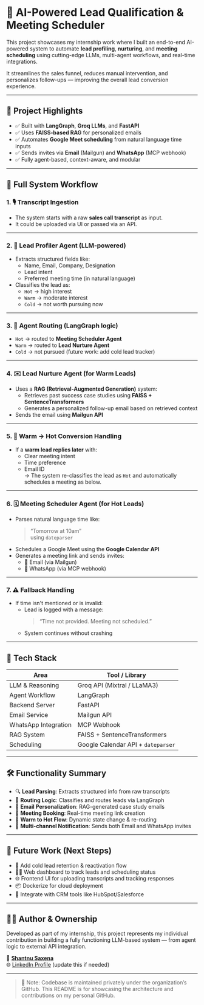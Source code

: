 # 🤖 AI-Powered Lead Qualification & Meeting Scheduler

This project showcases my internship work where I built an end-to-end AI-powered system to automate **lead profiling**, **nurturing**, and **meeting scheduling** using cutting-edge LLMs, multi-agent workflows, and real-time integrations.

It streamlines the sales funnel, reduces manual intervention, and personalizes follow-ups — improving the overall lead conversion experience.

---

## 📌 Project Highlights

- ✅ Built with **LangGraph**, **Groq LLMs**, and **FastAPI**
- ✅ Uses **FAISS-based RAG** for personalized emails
- ✅ Automates **Google Meet scheduling** from natural language time inputs
- ✅ Sends invites via **Email** (Mailgun) and **WhatsApp** (MCP webhook)
- ✅ Fully agent-based, context-aware, and modular

---

## 🔁 Full System Workflow

### 1. 🎙️ Transcript Ingestion
- The system starts with a raw **sales call transcript** as input.
- It could be uploaded via UI or passed via an API.

---

### 2. 🧠 Lead Profiler Agent (LLM-powered)
- Extracts structured fields like:
  - Name, Email, Company, Designation
  - Lead intent
  - Preferred meeting time (in natural language)
- Classifies the lead as:
  - `Hot` → high interest
  - `Warm` → moderate interest
  - `Cold` → not worth pursuing now

---

### 3. 🔀 Agent Routing (LangGraph logic)
- `Hot` → routed to **Meeting Scheduler Agent**
- `Warm` → routed to **Lead Nurture Agent**
- `Cold` → not pursued (future work: add cold lead tracker)

---

### 4. ✉️ Lead Nurture Agent (for Warm Leads)
- Uses a **RAG (Retrieval-Augmented Generation)** system:
  - Retrieves past success case studies using **FAISS + SentenceTransformers**
  - Generates a personalized follow-up email based on retrieved context
- Sends the email using **Mailgun API**

---

### 5. 🔄 Warm → Hot Conversion Handling
- If a **warm lead replies later** with:
  - Clear meeting intent
  - Time preference
  - Email ID  
→ The system re-classifies the lead as `Hot` and automatically schedules a meeting as below.

---

### 6. 🗓️ Meeting Scheduler Agent (for Hot Leads)
- Parses natural language time like:
  > “Tomorrow at 10am”  
  using `dateparser`
- Schedules a Google Meet using the **Google Calendar API**
- Generates a meeting link and sends invites:
  - 📧 Email (via Mailgun)
  - 💬 WhatsApp (via MCP webhook)

---

### 7. ⚠️ Fallback Handling
- If time isn't mentioned or is invalid:
  - Lead is logged with a message:  
    > “Time not provided. Meeting not scheduled.”
  - System continues without crashing

---

## 🧠 Tech Stack

| Area                     | Tool / Library                      |
|--------------------------|-------------------------------------|
| LLM & Reasoning          | Groq API (Mixtral / LLaMA3)         |
| Agent Workflow           | LangGraph                           |
| Backend Server           | FastAPI                             |
| Email Service            | Mailgun API                         |
| WhatsApp Integration     | MCP Webhook                         |
| RAG System               | FAISS + SentenceTransformers        |
| Scheduling               | Google Calendar API + `dateparser` |

---

## 🛠️ Functionality Summary

- 🔍 **Lead Parsing**: Extracts structured info from raw transcripts
- 🧭 **Routing Logic**: Classifies and routes leads via LangGraph
- 📨 **Email Personalization**: RAG-generated case study emails
- 📅 **Meeting Booking**: Real-time meeting link creation
- 🔁 **Warm to Hot Flow**: Dynamic state change & re-routing
- 📲 **Multi-channel Notification**: Sends both Email and WhatsApp invites

---

## 🚧 Future Work (Next Steps)

- 🔁 Add cold lead retention & reactivation flow
- 🧑‍💻 Web dashboard to track leads and scheduling status
- 🌐 Frontend UI for uploading transcripts and tracking responses
- 📦 Dockerize for cloud deployment
- 🧩 Integrate with CRM tools like HubSpot/Salesforce

---

## 👨‍💻 Author & Ownership

Developed as part of my internship, this project represents my individual contribution in building a fully functioning LLM-based system — from agent logic to external API integration.

📧 **[Shantnu Saxena](mailto:shatnusaxen2005@gmail.com)**  
🌐 [LinkedIn Profile]([https://www.linkedin.com/in/your-link](https://www.linkedin.com/in/shantnu-saxena-361950249?utm_source=share&utm_campaign=share_via&utm_content=profile&utm_medium=android_app)) (update this if needed)

---

> 🚨 Note: Codebase is maintained privately under the organization’s GitHub. This README is for showcasing the architecture and contributions on my personal GitHub.

